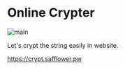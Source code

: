 # Online Crypter

![main](https://i.imgur.com/Nu0Z8kN.png)

Let's crypt the string easily in website.

<https://crypt.safflower.pw>

